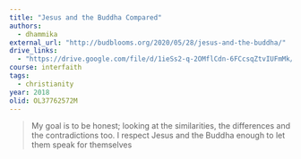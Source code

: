 ```yaml
---
title: "Jesus and the Buddha Compared"
authors:
  - dhammika
external_url: "http://budblooms.org/2020/05/28/jesus-and-the-buddha/"
drive_links:
  - "https://drive.google.com/file/d/1ieSs2-q-2OMflCdn-6FCcsqZtvIUFmMk/view?usp=drivesdk"
course: interfaith
tags:
  - christianity
year: 2018
olid: OL37762572M
---
```


> My goal is to be honest; looking at the similarities, the differences 
and the contradictions too. I respect Jesus and the Buddha enough 
to let them speak for themselves
